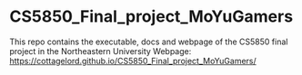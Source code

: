 # CS5850_Final_project_MoYuGamers
This repo contains the executable, docs and webpage of the CS5850 final project in the Northeastern University
Webpage: https://cottagelord.github.io/CS5850_Final_project_MoYuGamers/
